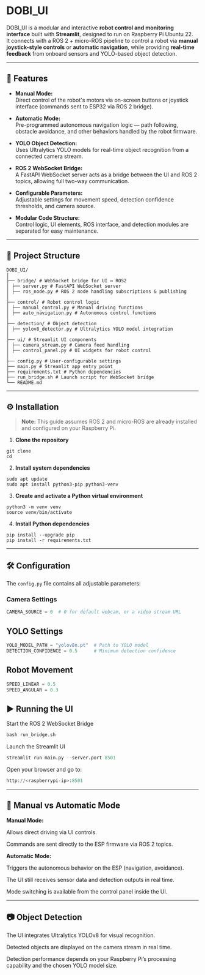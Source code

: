 # DOBI_UI

DOBI_UI is a modular and interactive **robot control and monitoring interface** built with **Streamlit**, designed to run on Raspberry Pi Ubuntu 22.  
It connects with a ROS 2 + micro-ROS pipeline to control a robot via **manual joystick-style controls** or **automatic navigation**, while providing **real-time feedback** from onboard sensors and YOLO-based object detection.

---

## 🚀 Features

- **Manual Mode:**  
  Direct control of the robot's motors via on-screen buttons or joystick interface (commands sent to ESP32 via ROS 2 bridge).
  
- **Automatic Mode:**  
  Pre-programmed autonomous navigation logic — path following, obstacle avoidance, and other behaviors handled by the robot firmware.

- **YOLO Object Detection:**  
  Uses Ultralytics YOLO models for real-time object recognition from a connected camera stream.

- **ROS 2 WebSocket Bridge:**  
  A FastAPI WebSocket server acts as a bridge between the UI and ROS 2 topics, allowing full two-way communication.

- **Configurable Parameters:**  
  Adjustable settings for movement speed, detection confidence thresholds, and camera source.

- **Modular Code Structure:**  
  Control logic, UI elements, ROS interface, and detection modules are separated for easy maintenance.

---

## 📂 Project Structure

```
DOBI_UI/
│
├── bridge/ # WebSocket bridge for UI ↔ ROS2
│ ├── server.py # FastAPI WebSocket server
│ ├── ros_node.py # ROS 2 node handling subscriptions & publishing
│
├── control/ # Robot control logic
│ ├── manual_control.py # Manual driving functions
│ ├── auto_navigation.py # Autonomous control functions
│
├── detection/ # Object detection
│ ├── yolov8_detector.py # Ultralytics YOLO model integration
│
├── ui/ # Streamlit UI components
│ ├── camera_stream.py # Camera feed handling
│ ├── control_panel.py # UI widgets for robot control
│
├── config.py # User-configurable settings
├── main.py # Streamlit app entry point
├── requirements.txt # Python dependencies
├── run_bridge.sh # Launch script for WebSocket bridge
└── README.md
```
---
## ⚙️ Installation

> **Note:** This guide assumes ROS 2 and micro-ROS are already installed and configured on your Raspberry Pi.

1. **Clone the repository**
```
git clone 
cd 
```
2. **Install system dependencies**
```
sudo apt update
sudo apt install python3-pip python3-venv

```

3. **Create and activate a Python virtual environment**
```
python3 -m venv venv
source venv/bin/activate
```

4. **Install Python dependencies**
```
pip install --upgrade pip
pip install -r requirements.txt
```
---


## 🛠 Configuration

The `config.py` file contains all adjustable parameters:

### Camera Settings
```python
CAMERA_SOURCE = 0  # 0 for default webcam, or a video stream URL
```

## YOLO Settings
```python
YOLO_MODEL_PATH = "yolov8n.pt"  # Path to YOLO model
DETECTION_CONFIDENCE = 0.5      # Minimum detection confidence
```

## Robot Movement
```python
SPEED_LINEAR = 0.5
SPEED_ANGULAR = 0.3
```

## ▶️ Running the UI
Start the ROS 2 WebSocket Bridge
```python
bash run_bridge.sh
```
Launch the Streamlit UI
```python
streamlit run main.py --server.port 8501
```

Open your browser and go to:
```python
http://<raspberrypi-ip>:8501
```
---
## 🔌 Manual vs Automatic Mode
**Manual Mode:**

Allows direct driving via UI controls.

Commands are sent directly to the ESP firmware via ROS 2 topics.

**Automatic Mode:**

Triggers the autonomous behavior on the ESP (navigation, avoidance).

The UI still receives sensor data and detection outputs in real time.

Mode switching is available from the control panel inside the UI.

---

## 📷 Object Detection

The UI integrates Ultralytics YOLOv8 for visual recognition.

Detected objects are displayed on the camera stream in real time.

Detection performance depends on your Raspberry Pi’s processing capability and the chosen YOLO model size.
